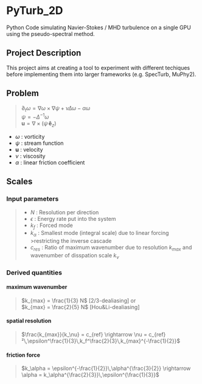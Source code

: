 # PyTurb_2D

Python Code simulating Navier-Stokes / MHD turbulence on a single GPU using the pseudo-spectral method.

## Project Description

This project aims at creating a tool to experiment with different techiques before implementing them into larger frameworks (e.g. SpecTurb, MuPhy2).

## Problem
> $\partial_t \omega = \nabla \omega \times \nabla \psi + \nu \Delta \omega - \alpha \omega$  
> $\psi = - \Delta^{-1} \omega$  
>$\mathbf{u} = \nabla \times ( \psi \, \mathbf{\hat{e}}_z )$ 

- $\omega$ : vorticity
- $\psi$ : stream function
- $\mathbf{u}$ : velocity
- $\nu$ : viscosity
- $\alpha$ : linear friction coefficient

## Scales

### Input parameters

>- $N$ : Resolution per direction
>- $\epsilon$ : Energy rate put into the system
>- $k_f$ : Forced mode
>- $k_\alpha$ : Smallest mode (integral scale) due to linear forcing >restricting the inverse cascade
>- $c_{res}$ : Ratio of maximum wavenumber due to resolution $k_{max}$ and wavenumber of disspation scale $k_\nu$

### Derived quantities

#### maximum wavenumber
>$k_{max} = \frac{1}{3} N$ [2/3-dealiasing] or   
>$k_{max} = \frac{2}{5} N$ [Hou&Li-dealiasing]

#### spatial resolution
>$\frac{k_{max}}{k_\nu} = c_{ref} \rightarrow \nu = c_{ref}²\,\epsilon^\frac{1}{3}\,k_f^\frac{2}{3}\,k_{max}^{-\frac{1}{2}}$

#### friction force
>$k_\alpha = \epsilon^{-\frac{1}{2}}\,\alpha^{\frac{3}{2}} \rightarrow \alpha = k_\alpha^{\frac{2}{3}}\,\epsilon^{\frac{1}{3}}$